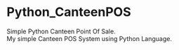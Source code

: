 # Python_CanteenPOS
Simple Python Canteen Point Of Sale. <br>
My simple Canteen POS System using Python Language.
